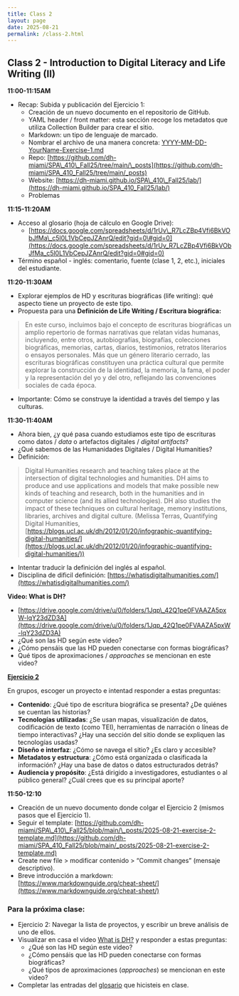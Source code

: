 ```yaml
---
title: Class 2
layout: page
date: 2025-08-21
permalink: /class-2.html
---
```


## Class 2 - Introduction to Digital Literacy and Life Writing (II)

**11:00-11:15AM**

* Recap: Subida y publicación del Ejercicio 1:      
    * Creación de un nuevo documento en el repositorio de GitHub.   
    * YAML header / front matter: esta sección recoge los metadatos que utiliza Collection Builder para crear el sitio.   
    * Markdown: un tipo de lenguaje de marcado.   
    * Nombrar el archivo de una manera concreta: [YYYY-MM-DD-YourName-Exercise-1.md](http://YYYY-MM-DD-YourName-Exercise-1.md)   
  * Repo: [https://github.com/dh-miami/SPA\_410\_Fall25/tree/main/\_posts](https://github.com/dh-miami/SPA_410_Fall25/tree/main/_posts)  
  * Website: [https://dh-miami.github.io/SPA\_410\_Fall25/lab/](https://dh-miami.github.io/SPA_410_Fall25/lab/)   
  * Problemas 

**11:15-11:20AM**

* Acceso al glosario (hoja de cálculo en Google Drive):   
  * [https://docs.google.com/spreadsheets/d/1rUv\_R7LcZBp4Vfi6BkVObJfMa\_c5l0L1VbCepJZAnrQ/edit?gid=0\#gid=0](https://docs.google.com/spreadsheets/d/1rUv_R7LcZBp4Vfi6BkVObJfMa_c5l0L1VbCepJZAnrQ/edit?gid=0#gid=0)   
* Término español - inglés: comentario, fuente (clase 1, 2, etc.), iniciales del estudiante. 

**11:20-11:30AM** 

* Explorar ejemplos de HD y escrituras biográficas (life writing): qué aspecto tiene un proyecto de este tipo.   
* Propuesta para una **Definición de Life Writing / Escritura biográfica:** 

> En este curso, incluimos bajo el concepto de escrituras biográficas un amplio repertorio de formas narrativas que relatan vidas humanas, incluyendo, entre otros, autobiografías, biografías, colecciones biográficas, memorias, cartas, diarios, testimonios, retratos literarios o ensayos personales. Más que un género literario cerrado, las escrituras biográficas constituyen una práctica cultural que permite explorar la construcción de la identidad, la memoria, la fama, el poder y la representación del yo y del otro, reflejando las convenciones sociales de cada época.

* Importante: Cómo se construye la identidad a través del tiempo y las culturas. 

**11:30-11:40AM**

* Ahora bien, ¿y qué pasa cuando estudiamos este tipo de escrituras como datos / *data* o artefactos digitales / *digital artifacts*?  
* ¿Qué sabemos de las Humanidades Digitales / Digital Humanities?    
* Definición:   

> Digital Humanities research and teaching takes place at the intersection of digital technologies and humanities. DH aims to produce and use applications and models that make possible new kinds of teaching and research, both in the humanities and in computer science (and its allied technologies). DH also studies the impact of these techniques on cultural heritage, memory institutions, libraries, archives and digital culture. (Melissa Terras, Quantifying Digital Humanities, [https://blogs.ucl.ac.uk/dh/2012/01/20/infographic-quantifying-digital-humanities/](https://blogs.ucl.ac.uk/dh/2012/01/20/infographic-quantifying-digital-humanities/))

* Intentar traducir la definición del inglés al español.   
* Disciplina de dificil definición: [https://whatisdigitalhumanities.com/](https://whatisdigitalhumanities.com/) 

**Video: What is DH?** 

* [https://drive.google.com/drive/u/0/folders/1Jqp\_42Q1pe0FVAAZA5pxW-lqY23dZD3A](https://drive.google.com/drive/u/0/folders/1Jqp_42Q1pe0FVAAZA5pxW-lqY23dZD3A)   
* ¿Qué son las HD según este video?   
* ¿Cómo pensáis que las HD pueden conectarse con formas biográficas?   
* Qué tipos de aproximaciones / *approaches* se mencionan en este video?


**[Ejercicio 2](https://dh-miami.github.io/SPA_410_Fall25/2025/08/18/exercise-2-instructions.html)**   


En grupos, escoger un proyecto e intentad responder a estas preguntas: 

* **Contenido**: ¿Qué tipo de escritura biográfica se presenta? ¿De quiénes se cuentan las historias?  
* **Tecnologías utilizadas**: ¿Se usan mapas, visualización de datos, codificación de texto (como TEI), herramientas de narración o líneas de tiempo interactivas? ¿Hay una sección del sitio donde se expliquen las tecnologías usadas?  
* **Diseño e interfaz**: ¿Cómo se navega el sitio? ¿Es claro y accesible?  
* **Metadatos y estructura**: ¿Cómo está organizada o clasificada la información? ¿Hay una base de datos o datos estructurados detrás?  
* **Audiencia y propósito**: ¿Está dirigido a investigadores, estudiantes o al público general? ¿Cuál crees que es su principal aporte?

**11:50-12:10** 

* Creación de un nuevo documento donde colgar el Ejercicio 2 (mismos pasos que el Ejercicio 1).  
* Seguir el template: [https://github.com/dh-miami/SPA\_410\_Fall25/blob/main/\_posts/2025-08-21-exercise-2-template.md](https://github.com/dh-miami/SPA_410_Fall25/blob/main/_posts/2025-08-21-exercise-2-template.md)   
* Create new file > modificar contenido > “Commit changes” (mensaje descriptivo).   
* Breve introducción a markdown: [https://www.markdownguide.org/cheat-sheet/](https://www.markdownguide.org/cheat-sheet/)


### Para la próxima clase: 

* Ejercicio 2: Navegar la lista  de proyectos, y escribir un breve análisis de uno de ellos.
* Visualizar en casa el video [What is DH?](https://drive.google.com/drive/u/0/folders/1Jqp_42Q1pe0FVAAZA5pxW-lqY23dZD3A) y responder a estas preguntas: 
  - ¿Qué son las HD según este video?
  - ¿Cómo pensáis que las HD pueden conectarse con formas biográficas?
  - ¿Qué tipos de aproximaciones (*approaches*) se mencionan en este video?
* Completar las entradas del [glosario](https://docs.google.com/spreadsheets/d/1rUv_R7LcZBp4Vfi6BkVObJfMa_c5l0L1VbCepJZAnrQ/edit?gid=0#gid=0) que hicisteis en clase. 
